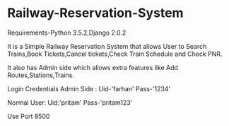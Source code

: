 # Railway-Reservation-System

Requirements-Python 3.5.2,Django 2.0.2

It is a Simple Railway Reservation System that allows User to Search Trains,Book Tickets,Cancel tickets,Check Train Schedule and Check PNR.

It also has Admin side which allows extra features like Add Routes,Stations,Trains.

Login Credentials
Admin Side :    Uid-'farhan'       Pass-'1234' 

Normal User:    Uid:'pritam'       Pass-'pritam123'
 
Use Port 8500
